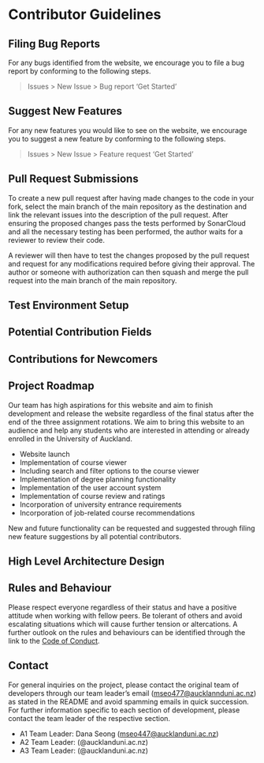 # Contributor Guidelines

## Filing Bug Reports

For any bugs identified from the website, we encourage you to file a bug report by conforming to the following steps.

> Issues > New Issue > Bug report ‘Get Started’

## Suggest New Features

For any new features you would like to see on the website, we encourage you to suggest a new feature by conforming to the following steps.

> Issues > New Issue > Feature request ‘Get Started’

## Pull Request Submissions

To create a new pull request after having made changes to the code in your fork, select the main branch of the main repository as the destination and link the relevant issues into the description of the pull request. After ensuring the proposed changes pass the tests performed by SonarCloud and all the necessary testing has been performed, the author waits for a reviewer to review their code.

A reviewer will then have to test the changes proposed by the pull request and request for any modifications required before giving their approval. The author or someone with authorization can then squash and merge the pull request into the main branch of the main repository.

## Test Environment Setup

## Potential Contribution Fields

## Contributions for Newcomers

## Project Roadmap

Our team has high aspirations for this website and aim to finish development and release the website regardless of the final status after the end of the three assignment rotations. We aim to bring this website to an audience and help any students who are interested in attending or already enrolled in the University of Auckland.

- Website launch
- Implementation of course viewer
- Including search and filter options to the course viewer
- Implementation of degree planning functionality
- Implementation of the user account system
- Implementation of course review and ratings
- Incorporation of university entrance requirements
- Incorporation of job-related course recommendations

New and future functionality can be requested and suggested through filing new feature suggestions by all potential contributors.

## High Level Architecture Design

## Rules and Behaviour

Please respect everyone regardless of their status and have a positive attitude when working with fellow peers. Be tolerant of others and avoid escalating situations which will cause further tension or altercations. A further outlook on the rules and behaviours can be identified through the link to the [Code of Conduct](CODE_OF_CONDUCT.md).

## Contact

For general inquiries on the project, please contact the original team of developers through our team leader’s email (mseo477@aucklannduni.ac.nz) as stated in the README and avoid spamming emails in quick succession. For further information specific to each section of development, please contact the team leader of the respective section.

- A1 Team Leader: Dana Seong (mseo447@aucklanduni.ac.nz)
- A2 Team Leader: <insert-name> (<insert-upi>@aucklanduni.ac.nz)
- A3 Team Leader: <insert-name>  (<insert-upi>@aucklanduni.ac.nz)

